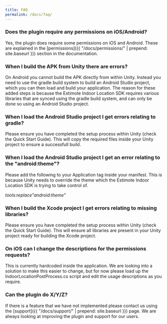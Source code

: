 ```yaml
---
title: FAQ
permalink: /docs/faq/
---
```


### Does the plugin require any permissions on iOS/Android?
Yes, the plugin does require some permissions on iOS and Android. These are explained in the [permissions]({{ "/docs/permissions/" | prepend: site.baseurl }}) section in the documentation.

### When I build the APK from Unity there are errors?
On Android you cannot build the APK directly from within Unity. Instead you need to use the gradle build system to build an Android Studio project, which you can then load and build your application. The reason for these added steps is because the Estimote Indoor Location SDK requires various libraries that are synced using the gradle build system, and can only be done so using an Android Studio project.

### When I load the Android Studio project I get errors relating to gradle?
Please ensure you have completed the setup process within Unity (check the Quick Start Guide). This will copy the required files inside your Unity project to ensure a successfull build.

### When I load the Android Studio project I get an error relating to the "android:theme"?
Please add the following to your Application tag inside your manifest. This is because Unity needs to override the theme which the Estimote Indoor Location SDK is trying to take control of.

*tools:replace"android:theme"*

### When I build the Xcode project I get errors relating to missing libraries?
Please ensure you have completed the setup process within Unity (check the Quick Start Guide). This will ensure all libraries are present in your Unity project ready for building the Xcode project.

### On iOS can I change the descriptions for the permissions requests?
This is currently hardcoded inside the application. We are looking into a solution to make this easier to change, but for now please load up the IndoorLocationPostProcess.cs script and edit the usage descriptions as you require.

### Can the plugin do X/Y/Z?
If there is a feature that we have not implemented please contact us using the [support]({{ "/docs/support/" | prepend: site.baseurl }}) page. We are always looking at improving the plugin and support for our users.
